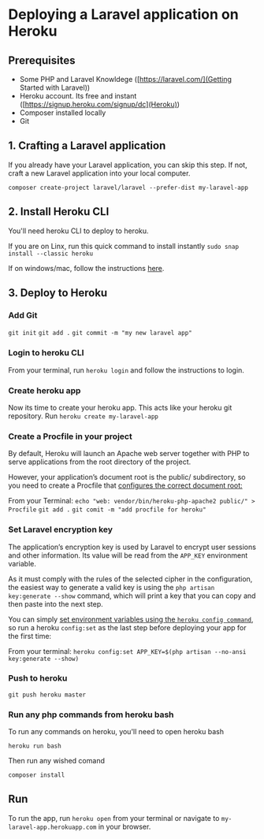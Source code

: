 # Deploying a Laravel application on Heroku

## Prerequisites
- Some PHP and Laravel Knowldege ([https://laravel.com/](Getting Started with Laravel))
- Heroku account. Its free and instant ([https://signup.heroku.com/signup/dc](Heroku))
- Composer installed locally
- Git

## 1. Crafting a Laravel application
If you already have your Laravel application, you can skip this step. If not, craft a new Laravel application into your local computer.

`composer create-project laravel/laravel --prefer-dist my-laravel-app`

## 2. Install Heroku CLI
You'll need heroku CLI to deploy to heroku. 

If you are on Linx, run this quick command to install instantly
`sudo snap install --classic heroku`

If on windows/mac, follow the instructions [here](https://devcenter.heroku.com/articles/heroku-cli).

## 3. Deploy to Heroku
### Add Git
`git init`
`git add .`
`git commit -m "my new laravel app"`

### Login to heroku CLI
From your terminal, run `heroku login` and follow the instructions to login.

### Create heroku app
Now its time to create your heroku app. This acts like your heroku git repository.
Run `heroku create my-laravel-app`

### Create a Procfile in your project
By default, Heroku will launch an Apache web server together with PHP to serve applications from the root directory of the project.

However, your application’s document root is the public/ subdirectory, so you need to create a Procfile that [configures the correct document root:](https://devcenter.heroku.com/articles/custom-php-settings#setting-the-document-root)

From your Terminal:
`echo "web: vendor/bin/heroku-php-apache2 public/" > Procfile`
`git add .`
`git comit -m "add procfile for heroku"`

### Set Laravel encryption key
The application’s encryption key is used by Laravel to encrypt user sessions and other information. Its value will be read from the `APP_KEY` environment variable.

As it must comply with the rules of the selected cipher in the configuration, the easiest way to generate a valid key is using the `php artisan key:generate --show` command, which will print a key that you can copy and then paste into the next step.

You can simply [set environment variables using the `heroku config command`](https://devcenter.heroku.com/articles/config-vars), so run a heroku `config:set` as the last step before deploying your app for the first time:

From your terminal:
`heroku config:set APP_KEY=$(php artisan --no-ansi key:generate --show)`

### Push to heroku
`git push heroku master`

### Run any php commands from heroku bash
To run any commands on heroku, you'll need to open heroku bash

`heroku run bash`

Then run any wished comand

`composer install`

## Run
To run the app, run `heroku open` from your terminal or navigate to `my-laravel-app.herokuapp.com` in your browser.
